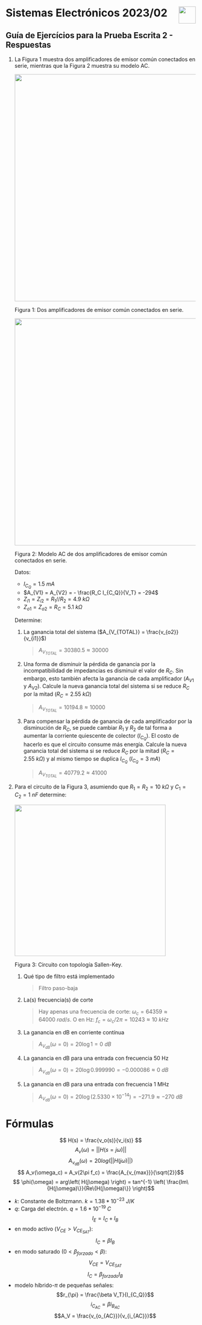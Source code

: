 # <img src="https://julianodb.github.io/SISTEMAS_ELECTRONICOS_PARA_INGENIERIA_BIOMEDICA/img/logo_fing.png?raw=true" align="right" height="45"> Sistemas Electrónicos 2023/02
## Guía de Ejercícios para la Prueba Escrita 2 - Respuestas

1. La Figura 1 muestra dos amplificadores de emisor común conectados en serie, mientras que la Figura 2 muestra su modelo AC. 

    <img src="https://julianodb.github.io/electronic_circuits_diagrams/common_emitter_double.png" width="600">

    Figura 1: Dos amplificadores de emisor común conectados en serie.

    <img src="https://julianodb.github.io/electronic_circuits_diagrams/RC_common_emitter_double.png" width="600">

    Figura 2: Modelo AC de dos amplificadores de emisor común conectados en serie.

    Datos:
    - $I_{C_Q} = 1.5\ mA$
    - $A_{V1} = A_{V2} = - \frac{R_C I_{C_Q}}{V_T} = -294$
    - $Z_{i1} = Z_{i2} = R_1 // R_2 = 4.9\ k\Omega$ 
    - $Z_{o1} = Z_{o2} = R_C = 5.1\ k\Omega$

    Determine: 

    1. La ganancia total del sistema ($A_{V_{TOTAL}} = \frac{v_{o2}}{v_{i1}}$)
        > $A_{V_{TOTAL}} = 30380.5 \approx 30000$
    2. Una forma de disminuir la pérdida de ganancia por la incompatibilidad de impedancias es disminuir el valor de $R_C$. Sin embargo, esto también afecta la ganancia de cada amplificador ($A_{V1}$ y $A_{V2}$). Calcule la nueva ganancia total del sistema si se reduce $R_C$ por la mitad ($R_C = 2.55\ k\Omega$)
        > $A_{V_{TOTAL}} = 10194.8 \approx 10000$
    2. Para compensar la pérdida de ganancia de cada amplificador por la disminución de $R_C$, se puede cambiar $R_1$ y $R_2$ de tal forma a aumentar la corriente quiescente de colector ($I_{C_Q}$). El costo de hacerlo es que el circuito consume más energía. Calcule la nueva ganancia total del sistema si se reduce $R_C$ por la mitad ($R_C = 2.55\ k\Omega$) y al mismo tiempo se duplica $I_{C_Q}$ ($I_{C_Q} = 3\ mA$)
        > $A_{V_{TOTAL}} = 40779.2 \approx 41000$

4. Para el circuito de la Figura 3, asumiendo que $R_1=R_2=10\ k\Omega$ y $C_1=C_2=1\ nF$ determine:

    <img src="https://julianodb.github.io/electronic_circuits_diagrams/sallen_key_low_2.png" width="400"> 

    Figura 3: Circuito con topología Sallen-Key.

    1. Qué tipo de filtro está implementado
        > Filtro paso-baja
    1. La(s) frecuencia(s) de corte
        > Hay apenas una frecuencia de corte: $\omega_c = 64359 \approx 64000\ rad/s$. O en Hz: $f_c = \omega_c/2\pi = 10243 \approx 10\ kHz$
    1. La ganancia en dB en corriente contínua
        > $A_{V_{dB}}(\omega=0) = 20\log 1 = 0\ dB$
    1. La ganancia en dB para una entrada con frecuencia 50 Hz
        > $A_{V_{dB}}(\omega=0) = 20\log 0.999990 = -0.000086 \approx 0\ dB$
    1. La ganancia en dB para una entrada con frecuencia 1 MHz
        > $A_{V_{dB}}(\omega=0) = 20\log (2.5330 \times 10^{-14}) = -271.9 \approx -270\ dB$

# Fórmulas

$$ H(s) = \frac{v_o(s)}{v_i(s)} $$
$$ A_v(\omega) = || H(s=j\omega) ||$$
$$ A_{v_{dB}}(\omega) = 20 log\left(|| H(j\omega) ||\right)$$
$$ A_v(\omega_c) = A_v(2\pi f_c) = \frac{A_{v_{max}}}{\sqrt{2}}$$
$$ \phi(\omega) = arg\left( H(j\omega) \right) = tan^{-1} \left( \frac{Im\{H(j\omega)\}}{Re\{H(j\omega)\}} \right)$$

- $k$: Constante de Boltzmann. $k=1.38 * 10^{-23}\ J/K$
- $q$: Carga del electrón. $q=1.6*10^{-19}\ C$
$$I_E = I_C + I_B$$
- en modo activo ($V_{CE} > V_{CE_{SAT}}$):
$$I_C = \beta I_B $$
- en modo saturado ($0 < \beta_{forzado} < \beta$):
$$V_{CE} = V_{CE_{SAT}}$$
$$I_C = \beta_{forzado} I_B $$
- modelo híbrido-$\pi$ de pequeñas señales:
$$r_{\pi} = \frac{\beta V_T}{I_{C_Q}}$$
$$i_{C_{AC}} = \beta i_{B_{AC}} $$
$$A_V = \frac{v_{o_{AC}}}{v_{i_{AC}}}$$
